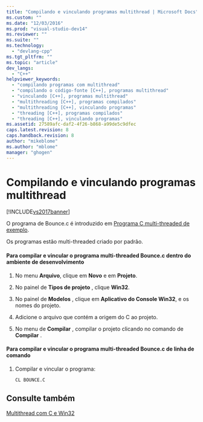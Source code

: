```yaml
---
title: "Compilando e vinculando programas multithread | Microsoft Docs"
ms.custom: ""
ms.date: "12/03/2016"
ms.prod: "visual-studio-dev14"
ms.reviewer: ""
ms.suite: ""
ms.technology: 
  - "devlang-cpp"
ms.tgt_pltfrm: ""
ms.topic: "article"
dev_langs: 
  - "C++"
helpviewer_keywords: 
  - "compilando programas com multithread"
  - "compilando o código-fonte [C++], programas multithread"
  - "vinculando [C++], programas multithread"
  - "multithreading [C++], programas compilados"
  - "multithreading [C++], vinculando programas"
  - "threading [C++], programas compilados"
  - "threading [C++], vinculando programas"
ms.assetid: 27589afc-daf2-4f26-b868-a99de5c9dfec
caps.latest.revision: 8
caps.handback.revision: 8
author: "mikeblome"
ms.author: "mblome"
manager: "ghogen"
---
```

# Compilando e vinculando programas multithread
[!INCLUDE[vs2017banner](../assembler/inline/includes/vs2017banner.md)]

O programa de Bounce.c é introduzido em [Programa C multi\-threaded de exemplo](../parallel/sample-multithread-c-program.md).  
  
 Os programas estão multi\-threaded criado por padrão.  
  
#### Para compilar e vincular o programa multi\-threaded Bounce.c dentro do ambiente de desenvolvimento  
  
1.  No menu **Arquivo**, clique em **Novo** e em **Projeto**.  
  
2.  No painel de **Tipos de projeto** , clique **Win32**.  
  
3.  No painel de **Modelos** , clique em **Aplicativo do Console Win32**, e os nomes do projeto.  
  
4.  Adicione o arquivo que contém a origem do C ao projeto.  
  
5.  No menu de **Compilar** , compilar o projeto clicando no comando de **Compilar** .  
  
#### Para compilar e vincular o programa multi\-threaded Bounce.c de linha de comando  
  
1.  Compilar e vincular o programa:  
  
    ```  
    CL BOUNCE.C  
    ```  
  
## Consulte também  
 [Multithread com C e Win32](../parallel/multithreading-with-c-and-win32.md)